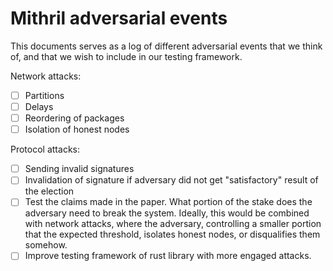 # Mithril adversarial events

This documents serves as a log of different adversarial events that we think of, and that we wish to 
include in our testing framework. 

Network attacks: 
- [ ] Partitions
- [ ] Delays
- [ ] Reordering of packages
- [ ] Isolation of honest nodes

Protocol attacks: 
- [ ] Sending invalid signatures
- [ ] Invalidation of signature if adversary did not get "satisfactory" result of the election
- [ ] Test the claims made in the paper. What portion of the stake does the adversary need to break the system.
  Ideally, this would be combined with network attacks, where the adversary, controlling a smaller portion that 
  the expected threshold, isolates honest nodes, or disqualifies them somehow.
- [ ] Improve testing framework of rust library with more engaged attacks.